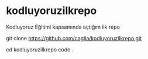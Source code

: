 # kodluyoruzilkrepo
Kodluyoruz Eğitimi kapsamında açtığım ilk repo

git clone https://github.com/caglla/kodluyoruzilkrepo.git

cd kodluyoruzilkrepo
code .

